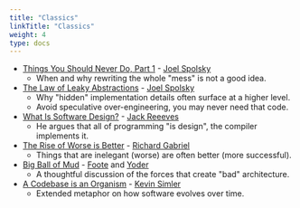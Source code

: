 ```yaml
---
title: "Classics"
linkTitle: "Classics"
weight: 4
type: docs
---
```


* [Things You Should Never Do, Part 1](https://www.joelonsoftware.com/2000/04/06/things-you-should-never-do-part-i/) - [Joel Spolsky](https://www.joelonsoftware.com/about-me/)
  * When and why rewriting the whole "mess" is not a good idea.
* [The Law of Leaky Abstractions](https://www.joelonsoftware.com/2002/11/11/the-law-of-leaky-abstractions/) - [Joel Spolsky](https://www.joelonsoftware.com/about-me/)
  * Why "hidden" implementation details often surface at a higher level.
  * Avoid speculative over-engineering, you may never need that code.
* [What Is Software Design?](https://www.developerdotstar.com/mag/articles/reeves_design.html) - [Jack Reeeves](http://www.bleading-edge.com/)
  * He argues that all of programming "is design", the compiler implements it.
* [The Rise of Worse is Better](https://www.dreamsongs.com/RiseOfWorseIsBetter.html) - [Richard Gabriel](https://www.dreamsongs.com/Bio.html) 
  * Things that are inelegant (worse) are often better (more successful).
* [Big Ball of Mud](http://www.laputan.org/mud/) - [Foote](http://www.laputan.org/) and [Yoder](https://joeyoder.com/)
  * A thoughtful discussion of the forces that create "bad" architecture.
* [A Codebase is an Organism](https://meltingasphalt.com/a-codebase-is-an-organism/) - [Kevin Simler](https://meltingasphalt.com/about/)
  * Extended metaphor on how software evolves over time.

